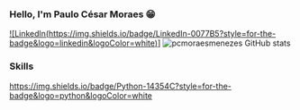 ### Hello, I'm Paulo César Moraes 😁


[![Linkedln(https://img.shields.io/badge/LinkedIn-0077B5?style=for-the-badge&logo=linkedin&logoColor=white)]](https://www.linkedin.com/in/paulo-césar-moraes-04181b247/)
![pcmoraesmenezes GitHub stats](https://github-readme-stats.vercel.app/api?username=pcmoraesmenezes&show_icons=true&theme=dracula)


### Skills
https://img.shields.io/badge/Python-14354C?style=for-the-badge&logo=python&logoColor=white
